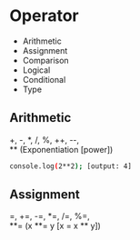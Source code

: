 # Operator

* Arithmetic
* Assignment
* Comparison 
* Logical 
* Conditional
* Type

## Arithmetic
+, -, *, /, %, ++, --,	
**	(Exponentiation [power])

```bash
console.log(2**2); [output: 4]
```

## Assignment

=, +=, -=, *=, /=, %=,	
**= (x **= y [x = x ** y])
